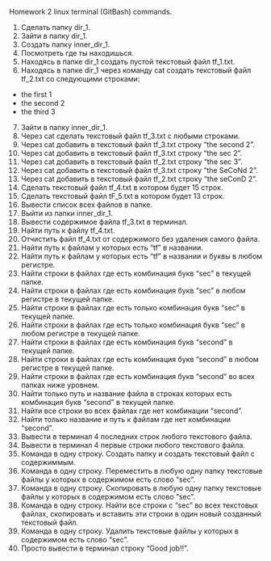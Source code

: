 Homework 2 linux terminal (GitBash) commands.

1. Сделать папку dir_1.
2. Зайти в папку dir_1.
3. Создать папку inner_dir_1.
4. Посмотреть где ты находишься.
5. Находясь в папке dir_1 создать пустой текстовый файл tf_1.txt.
6. Находясь в папке dir_1 через команду cat создать текстовый файл tf_2.txt со следующими строками:
- the first 1
- the second 2
- the third 3
7. Зайти в папку inner_dir_1.
8. Через cat сделать текстовый файл tf_3.txt  c любыми строками.
9. Через cat добавить в текстовый файл tf_3.txt строку “the second 2”.
10. Через cat добавить в текстовый файл tf_3.txt строку “the sec 2”.
11. Через cat добавить в текстовый файл tf_2.txt строку “the sec 3”.
12. Через cat добавить в текстовый файл tf_3.txt строку “the SeCoNd 2”.
13. Через cat добавить в текстовый файл tf_2.txt строку “the seConD 2”.
14. Сделать текстовый файл tf_4.txt в котором будет 15 строк.
15. Сделать текстовый файл tF_5.txt в котором будет 13 строк.
16. Вывести список всех файлов в папке.
17. Выйти из папки inner_dir_1.
18. Вывести содержимое файла tf_3.txt в терминал.
19. Найти путь к файлу tf_4.txt.
20. Отчистить файл tf_4.txt от содержимого без удаления самого файла.
21. Найти путь к файлам у которых есть  “tf” в названии.
22. Найти путь к файлам у которых есть  “tf” в названии и буквы в любом регистре.
23. Найти строки в файлах где есть комбинация букв “sec” в текущей папке.
24. Найти строки в файлах где есть комбинация букв “sec” в любом регистре в текущей папке.
25. Найти строки в файлах где есть только комбинация букв “sec” в текущей папке.
26. Найти строки в файлах где есть только комбинация букв “sec” в любом регистре в текущей папке.
27. Найти строки в файлах где есть комбинация букв “second” в текущей папке.
28. Найти строки в файлах где есть комбинация букв “second” в любом регистре в текущей папке.
29. Найти строки в файлах где есть комбинация букв “second” во всех папках ниже уровнем.
30. Найти только путь и название файла в строках которых есть комбинация букв “second” в текущей папке.
31. Найти все строки во всех файлах где нет комбинации “second”.
32. Найти только название и путь к файлам где нет комбинации “second”.
33. Вывести в терминал 4 последних строк любого текстового файла.
34. Вывести в терминал 4 первые строки любого текстового файла.
35. Команда в одну строку. Создать папку и создать текстовый файл с содержиммым.
36. Команда в одну строку. Переместить в любую одну папку текстовые файлы у которых в содержимом есть слово “sec”.
37. Команда в одну строку. Скопировать в любую одну папку текстовые файлы у которых в содержимом есть слово “sec”.
38. Команда в одну строку. Найти все строки c “sec” во всех текстовых файлах, скопировать и вставить эти строки в один новый созданный текстовый файл.
39. Команда в одну строку. Удалить текстовые файлы у которых в содержимом есть слово “sec”.
40. Просто вывести в терминал строку “Good job!!”.
